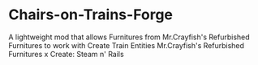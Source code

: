 # Chairs-on-Trains-Forge
A lightweight mod that allows Furnitures from Mr.Crayfish's Refurbished Furnitures to work with Create Train Entities
Mr.Crayfish's Refurbished Furnitures x Create: Steam n' Rails
